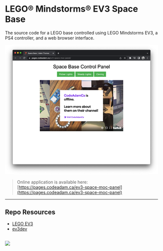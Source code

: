 # LEGO® Mindstorms® EV3 Space Base

The source code for a LEGO base controlled using LEGO Mindstorms EV3, a PS4 controller, and a web browser interface.

![Space Base Panel](_readme/screenshot-spacebase.png)

> Online application is available here:  
> [https://pages.codeadam.ca/ev3-space-moc-panel](https://pages.codeadam.ca/ev3-space-moc-panel)

---

## Repo Resources

- [LEGO EV3](https://www.lego.com/en-ca/product/lego-mindstorms-ev3-31313)
- [ev3dev](https://www.ev3dev.org/)

<br>
<a href="https://codeadam.ca">
<img src="https://cdn.codeadam.ca/images@1.0.0/codeadam-logo-coloured-horizontal.png" width="200">
</a>
